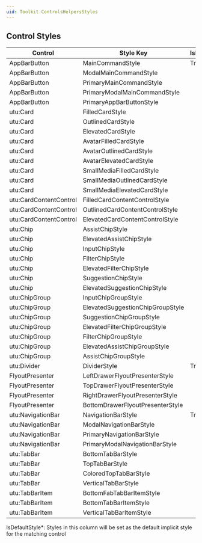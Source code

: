 ```yaml
---
uid: Toolkit.ControlsHelpersStyles
---
```

## Control Styles
Control|Style Key|IsDefaultStyle*
-|-|-
AppBarButton|MainCommandStyle|True
AppBarButton|ModalMainCommandStyle|
AppBarButton|PrimaryMainCommandStyle|
AppBarButton|PrimaryModalMainCommandStyle|
AppBarButton|PrimaryAppBarButtonStyle|
utu:Card|FilledCardStyle|
utu:Card|OutlinedCardStyle|
utu:Card|ElevatedCardStyle|
utu:Card|AvatarFilledCardStyle|
utu:Card|AvatarOutlinedCardStyle|
utu:Card|AvatarElevatedCardStyle|
utu:Card|SmallMediaFilledCardStyle|
utu:Card|SmallMediaOutlinedCardStyle|
utu:Card|SmallMediaElevatedCardStyle|
utu:CardContentControl|FilledCardContentControlStyle|
utu:CardContentControl|OutlinedCardContentControlStyle|
utu:CardContentControl|ElevatedCardContentControlStyle|
utu:Chip|AssistChipStyle|
utu:Chip|ElevatedAssistChipStyle|
utu:Chip|InputChipStyle|
utu:Chip|FilterChipStyle|
utu:Chip|ElevatedFilterChipStyle|
utu:Chip|SuggestionChipStyle|
utu:Chip|ElevatedSuggestionChipStyle|
utu:ChipGroup|InputChipGroupStyle|
utu:ChipGroup|ElevatedSuggestionChipGroupStyle|
utu:ChipGroup|SuggestionChipGroupStyle|
utu:ChipGroup|ElevatedFilterChipGroupStyle|
utu:ChipGroup|FilterChipGroupStyle|
utu:ChipGroup|ElevatedAssistChipGroupStyle|
utu:ChipGroup|AssistChipGroupStyle|
utu:Divider|DividerStyle|True
FlyoutPresenter|LeftDrawerFlyoutPresenterStyle|
FlyoutPresenter|TopDrawerFlyoutPresenterStyle|
FlyoutPresenter|RightDrawerFlyoutPresenterStyle|
FlyoutPresenter|BottomDrawerFlyoutPresenterStyle|
utu:NavigationBar|NavigationBarStyle|True
utu:NavigationBar|ModalNavigationBarStyle|
utu:NavigationBar|PrimaryNavigationBarStyle|
utu:NavigationBar|PrimaryModalNavigationBarStyle|
utu:TabBar|BottomTabBarStyle|
utu:TabBar|TopTabBarStyle|
utu:TabBar|ColoredTopTabBarStyle|
utu:TabBar|VerticalTabBarStyle|
utu:TabBarItem|BottomFabTabBarItemStyle|
utu:TabBarItem|BottomTabBarItemStyle|
utu:TabBarItem|VerticalTabBarItemStyle|

IsDefaultStyle*: Styles in this column will be set as the default implicit style for the matching control
